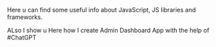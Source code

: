 Here u can find some useful info about JavaScript, JS libraries and frameworks.

ALso I show u Here how I create Admin Dashboard App with the help of #ChatGPT
